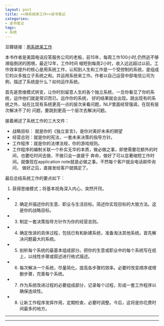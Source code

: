 ```yaml
---
layout: post
title: <<用系统来工作>>读书笔记
categories:
- 读书笔记
tags:
- 系统
---
```

豆瓣链接：[用系统来工作](http://book.douban.com/subject/25894706/)

 本书作者是美国电话应答服务公司的老板，前15年，每周工作100小时,仍然逃不够濒临倒闭的困境，最近12年，工作时间
缩短到每周2小时，收入远远超过以前。工作效率提升的核心是用系统工作，认知到人生和工作是一个受控制的系统，是组成
它的众多独立子系统之和。并运用系统来工作。作者以自己运营中部电信公司为例，描述了系统是什么？如何运作系统。

 首先是思维模式转变，让你时刻留意人生的各个独立系统，一旦你看见了你的系统，运作他们就是常识而已。运作你的系统，
好的结果就会出现。跳出现有的系统之外，站在比现有系统更高一点的层次来看问题，NLP里面经常强调，在现有层次解决不了的
问题，要跳到更高一个层次去解决问题。

接着阐述了系统工作的三大文件：
-  战略目标： 就是你的《独立宣言》，是你对美好未来的期望
-  经营总则：就是你的宪法，一套未来决策的指导方针。
-  工作程序：就是你的法律法规，你的游戏规则。
-  工作程序的编制关联一个朴实无华的本质，做必做之事，即使需要花额外的时间，也要吃时间去做，不做只会一直疲于
    奔命，做好了可以显著缩短工作时间。就像现在application note就是必做之事。不然每个客户就会电话邮件询问，
    做好之后，直接发给客户就搞定了。

最后总结系统工作的要点如下：
1.  获得思维模式；将基本视角深入内心，突然开窍。 
- 2. 确定并描述你的生意、职业与生活目标。简述你实现目标的大致方法。这是你的战略目标。
- 3. 制定一套决策指导方针作为你的经营总则。 
- 4. 确定改进的具体过程，包括已有和新建系统，准备淘汰其他系统。首先解决问题最大的系统。
- 5. 剖析每个系统的最基本组成部分。把你的生意或职业中的每个系统写在纸上，以线性步骤或叙述进行格式描述。
- 6. 每次解决一个系统，尽量简化，提高各步骤的效率。必要时改变顺序或增删步骤，完善每个系统。 
- 7. 作为系统改进过程的必要组成部分，记录每个过程，形成一套工作程序以确保连续性。 
- 8. 让新工作程序发挥作用，定期检查，必要时调整。今后，这将是你花费时间最多的地方。


----
****
